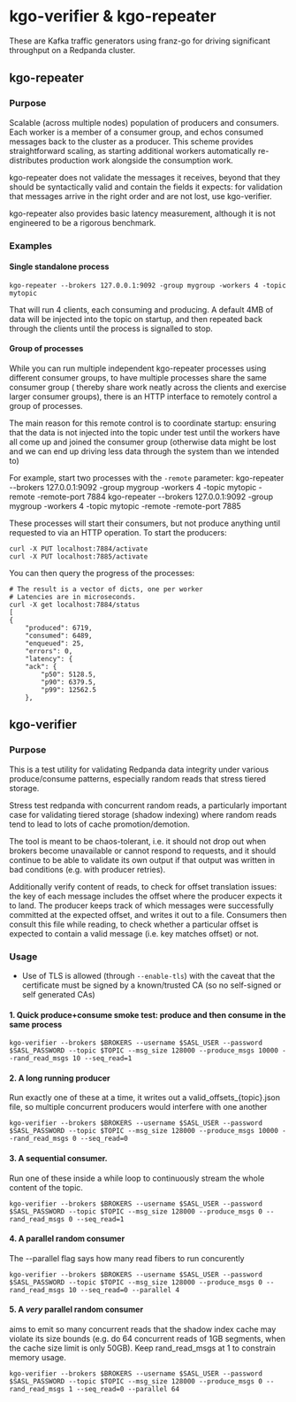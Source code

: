 
# kgo-verifier & kgo-repeater

These are Kafka traffic generators using franz-go for driving significant
throughput on a Redpanda cluster.

## kgo-repeater

### Purpose

Scalable (across multiple nodes) population of producers and consumers.  Each
worker is a member of a consumer group, and echos consumed messages back to
the cluster as a producer.  This scheme provides straightforward scaling,
as starting additional workers automatically re-distributes production
work alongside the consumption work.

kgo-repeater does not validate the messages it receives, beyond that they
should be syntactically valid and contain the fields it expects: for validation
that messages arrive in the right order and are not lost, use kgo-verifier.

kgo-repeater also provides basic latency measurement, although it is not
engineered to be a rigorous benchmark.

### Examples

#### Single standalone process

    kgo-repeater --brokers 127.0.0.1:9092 -group mygroup -workers 4 -topic mytopic

That will run 4 clients, each consuming and producing.  A
default 4MB of data will be injected into the topic on
startup, and then repeated back through the clients
until the process is signalled to stop.

#### Group of processes

While you can run multiple independent kgo-repeater processes using different
consumer groups, to have multiple processes share the same consumer group (
thereby share work neatly across the clients and exercise larger consumer groups),
there is an HTTP interface to remotely control a group of processes.

The main reason for this remote control is to coordinate startup: ensuring that
the data is not injected into the topic under test until the workers have all
come up and joined the consumer group (otherwise data might be lost and we can
end up driving less data through the system than we intended to)

For example, start two processes with the `-remote` parameter:
    kgo-repeater --brokers 127.0.0.1:9092 -group mygroup -workers 4 -topic mytopic -remote -remote-port 7884
    kgo-repeater --brokers 127.0.0.1:9092 -group mygroup -workers 4 -topic mytopic -remote -remote-port 7885

These processes will start their consumers, but not produce anything until
requested to via an HTTP operation.  To start the producers:

    curl -X PUT localhost:7884/activate
    curl -X PUT localhost:7885/activate

You can then query the progress of the processes:

    # The result is a vector of dicts, one per worker
    # Latencies are in microseconds.
    curl -X get localhost:7884/status
    [
    {
        "produced": 6719,
        "consumed": 6489,
        "enqueued": 25,
        "errors": 0,
        "latency": {
        "ack": {
            "p50": 5128.5,
            "p90": 6379.5,
            "p99": 12562.5
        },


## kgo-verifier

### Purpose

This is a test utility for validating Redpanda data integrity under
various produce/consume patterns, especially random reads that stress
tiered storage.

Stress test redpanda with concurrent random reads, a particularly important
case for validating tiered storage (shadow indexing) where random reads
tend to lead to lots of cache promotion/demotion.

The tool is meant to be chaos-tolerant, i.e. it should not drop out when brokers become
unavailable or cannot respond to requests, and it should continue to be able to validate
its own output if that output was written in bad conditions (e.g. with producer retries).

Additionally verify content of reads, to check for offset translation issues:
the key of each message includes the offset where the producer expects it to land.
The producer keeps track of which messages were successfully committed at the expected
offset, and writes it out to a file.  Consumers then consult this file while reading,
to check whether a particular offset is expected to contain a valid message (i.e. key
matches offset) or not.

### Usage

- Use of TLS is allowed (through `--enable-tls`) with the caveat that the certificate
  must be signed by a known/trusted CA (so no self-signed or self generated CAs)

#### 1. Quick produce+consume smoke test: produce and then consume in the same process

    kgo-verifier --brokers $BROKERS --username $SASL_USER --password $SASL_PASSWORD --topic $TOPIC --msg_size 128000 --produce_msgs 10000 --rand_read_msgs 10 --seq_read=1


#### 2. A long running producer

Run exactly one of these at a time, it writes out
a valid_offsets_{topic}.json file, so multiple concurrent producers would 
interfere with one another

    kgo-verifier --brokers $BROKERS --username $SASL_USER --password $SASL_PASSWORD --topic $TOPIC --msg_size 128000 --produce_msgs 10000 --rand_read_msgs 0 --seq_read=0

#### 3. A sequential consumer.

Run one of these inside a while loop to continuously stream
the whole content of the topic.

    kgo-verifier --brokers $BROKERS --username $SASL_USER --password $SASL_PASSWORD --topic $TOPIC --msg_size 128000 --produce_msgs 0 --rand_read_msgs 0 --seq_read=1 


#### 4. A parallel random consumer
The --parallel flag says how many read fibers to run concurently

    kgo-verifier --brokers $BROKERS --username $SASL_USER --password $SASL_PASSWORD --topic $TOPIC --msg_size 128000 --produce_msgs 0 --rand_read_msgs 10 --seq_read=0 --parallel 4

#### 5. A *very* parallel random consumer
aims to emit so many concurrent reads
that the shadow index cache may violate its size bounds (e.g. do 64 concurrent
reads of 1GB segments, when the cache size limit is only 50GB).
Keep rand_read_msgs at 1 to constrain memory usage.

    kgo-verifier --brokers $BROKERS --username $SASL_USER --password $SASL_PASSWORD --topic $TOPIC --msg_size 128000 --produce_msgs 0 --rand_read_msgs 1 --seq_read=0 --parallel 64

``` 